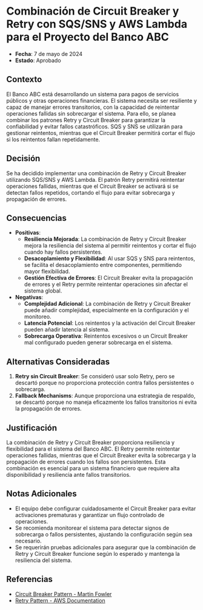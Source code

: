 # Combinación de Circuit Breaker y Retry con SQS/SNS y AWS Lambda para el Proyecto del Banco ABC

- **Fecha**: 7 de mayo de 2024
- **Estado**: Aprobado

## Contexto
El Banco ABC está desarrollando un sistema para pagos de servicios públicos y otras operaciones financieras. El sistema necesita ser resiliente y capaz de manejar errores transitorios, con la capacidad de reintentar operaciones fallidas sin sobrecargar el sistema. Para ello, se planea combinar los patrones Retry y Circuit Breaker para garantizar la confiabilidad y evitar fallos catastróficos. SQS y SNS se utilizarán para gestionar reintentos, mientras que el Circuit Breaker permitirá cortar el flujo si los reintentos fallan repetidamente.

## Decisión
Se ha decidido implementar una combinación de Retry y Circuit Breaker utilizando SQS/SNS y AWS Lambda. El patrón Retry permitirá reintentar operaciones fallidas, mientras que el Circuit Breaker se activará si se detectan fallos repetidos, cortando el flujo para evitar sobrecarga y propagación de errores.

## Consecuencias
- **Positivas**:
    - **Resiliencia Mejorada**: La combinación de Retry y Circuit Breaker mejora la resiliencia del sistema al permitir reintentos y cortar el flujo cuando hay fallos persistentes.
    - **Desacoplamiento y Flexibilidad**: Al usar SQS y SNS para reintentos, se facilita el desacoplamiento entre componentes, permitiendo mayor flexibilidad.
    - **Gestión Efectiva de Errores**: El Circuit Breaker evita la propagación de errores y el Retry permite reintentar operaciones sin afectar el sistema global.
- **Negativas**:
    - **Complejidad Adicional**: La combinación de Retry y Circuit Breaker puede añadir complejidad, especialmente en la configuración y el monitoreo.
    - **Latencia Potencial**: Los reintentos y la activación del Circuit Breaker pueden añadir latencia al sistema.
    - **Sobrecarga Operativa**: Reintentos excesivos o un Circuit Breaker mal configurado pueden generar sobrecarga en el sistema.

## Alternativas Consideradas
1. **Retry sin Circuit Breaker**: Se consideró usar solo Retry, pero se descartó porque no proporciona protección contra fallos persistentes o sobrecarga.
3. **Fallback Mechanisms**: Aunque proporciona una estrategia de respaldo, se descartó porque no maneja eficazmente los fallos transitorios ni evita la propagación de errores.

## Justificación
La combinación de Retry y Circuit Breaker proporciona resiliencia y flexibilidad para el sistema del Banco ABC. El Retry permite reintentar operaciones fallidas, mientras que el Circuit Breaker evita la sobrecarga y la propagación de errores cuando los fallos son persistentes. Esta combinación es esencial para un sistema financiero que requiere alta disponibilidad y resiliencia ante fallos transitorios.

## Notas Adicionales
- El equipo debe configurar cuidadosamente el Circuit Breaker para evitar activaciones prematuras y garantizar un flujo controlado de operaciones.
- Se recomienda monitorear el sistema para detectar signos de sobrecarga o fallos persistentes, ajustando la configuración según sea necesario.
- Se requerirán pruebas adicionales para asegurar que la combinación de Retry y Circuit Breaker funcione según lo esperado y mantenga la resiliencia del sistema.

## Referencias
- [Circuit Breaker Pattern - Martin Fowler](https://martinfowler.com/bliki/CircuitBreaker.html)
- [Retry Pattern - AWS Documentation](https://docs.aws.amazon.com/lambda/latest/dg/retries-on-errors.html)
